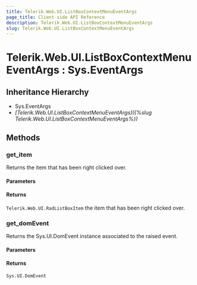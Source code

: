 ```yaml
---
title: Telerik.Web.UI.ListBoxContextMenuEventArgs
page_title: Client-side API Reference
description: Telerik.Web.UI.ListBoxContextMenuEventArgs
slug: Telerik.Web.UI.ListBoxContextMenuEventArgs
---
```


# Telerik.Web.UI.ListBoxContextMenuEventArgs : Sys.EventArgs 

## Inheritance Hierarchy

* Sys.EventArgs
* *[Telerik.Web.UI.ListBoxContextMenuEventArgs]({%slug Telerik.Web.UI.ListBoxContextMenuEventArgs%})*

## Methods

###  get_item

Returns the item that has been right clicked over. 

#### Parameters

#### Returns

`Telerik.Web.UI.RadListBoxItem` the item that has been right clicked over. 


###  get_domEvent

Returns the Sys.UI.DomEvent instance associated to the raised event.

#### Parameters

#### Returns

`Sys.UI.DomEvent` 

